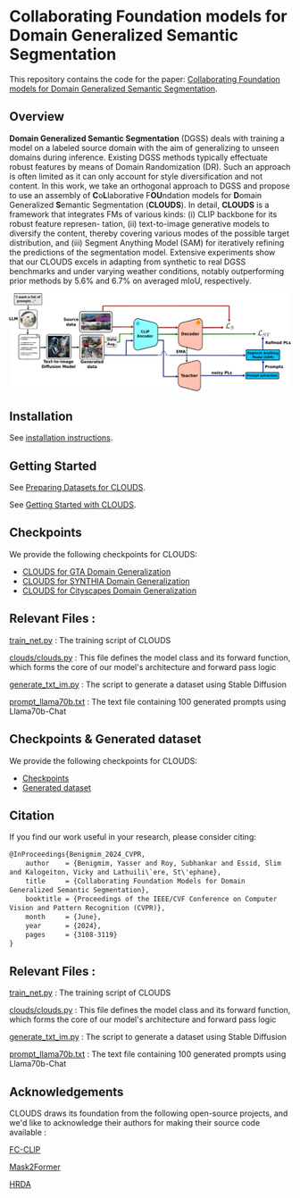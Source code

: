 # Collaborating Foundation models for Domain Generalized Semantic Segmentation

This repository contains the code for the paper: [Collaborating Foundation models for Domain Generalized Semantic Segmentation](https://arxiv.org/abs/2312.09788).

## Overview

**Domain Generalized Semantic Segmentation** (DGSS)
deals with training a model on a labeled source domain
with the aim of generalizing to unseen domains during inference.
Existing DGSS methods typically effectuate robust
features by means of Domain Randomization (DR). Such an
approach is often limited as it can only account for style
diversification and not content. In this work, we take an
orthogonal approach to DGSS and propose to use an assembly of
**C**o**L**laborative F**OU**ndation models for **D**omain
Generalized **S**emantic Segmentation (**CLOUDS**). In detail,
**CLOUDS** is a framework that integrates FMs of various
kinds: (i) CLIP backbone for its robust feature represen-
tation, (ii) text-to-image generative models to diversify the
content, thereby covering various modes of the possible target
distribution, and (iii) Segment Anything Model (SAM)
for iteratively refining the predictions of the segmentation
model. Extensive experiments show that our CLOUDS excels in
adapting from synthetic to real DGSS benchmarks
and under varying weather conditions, notably outperforming
prior methods by 5.6% and 6.7% on averaged mIoU,
respectively.

<img src="imgs/main_figure.png" width="1000">
<div style="text-align: center;">
</div>

## Installation

See [installation instructions](INSTALL.md).

## Getting Started

See [Preparing Datasets for CLOUDS](datasets/README.md).

See [Getting Started with CLOUDS](GETTING_STARTED.md).


## Checkpoints

We provide the following checkpoints for CLOUDS:

* [CLOUDS for GTA Domain Generalization](...)
* [CLOUDS for SYNTHIA Domain Generalization](...)
* [CLOUDS for Cityscapes Domain Generalization](...)


## Relevant Files :

[train_net.py](train_net.py) : The training script of CLOUDS

[clouds/clouds.py](clouds/clouds.py) : This file defines the model class and its forward function, which forms the
core of our model's architecture and forward pass logic

[generate_txt_im.py](generate_txt_im.py) : The script to generate a dataset using Stable Diffusion

[prompt_llama70b.txt](prompt_llama70b.txt) : The text file containing 100 generated prompts using Llama70b-Chat

## Checkpoints & Generated dataset

We provide the following checkpoints for CLOUDS:

* [Checkpoints](https://partage.imt.fr/index.php/s/NpFCf2meKB4MkQT)
* [Generated dataset](https://partage.imt.fr/index.php/s/Hbazg5FetJjowJ4)

## Citation 

If you find our work useful in your research, please consider citing:
```
@InProceedings{Benigmim_2024_CVPR,
    author    = {Benigmim, Yasser and Roy, Subhankar and Essid, Slim and Kalogeiton, Vicky and Lathuili\`ere, St\'ephane},
    title     = {Collaborating Foundation Models for Domain Generalized Semantic Segmentation},
    booktitle = {Proceedings of the IEEE/CVF Conference on Computer Vision and Pattern Recognition (CVPR)},
    month     = {June},
    year      = {2024},
    pages     = {3108-3119}
}
```

## Relevant Files :

[train_net.py](train_net.py) : The training script of CLOUDS

[clouds/clouds.py](clouds/clouds.py) : This file defines the model class and its forward function, which forms the
core of our model's architecture and forward pass logic

[generate_txt_im.py](generate_txt_im.py) : The script to generate a dataset using Stable Diffusion

[prompt_llama70b.txt](prompt_llama70b.txt) : The text file containing 100 generated prompts using Llama70b-Chat


## Acknowledgements
CLOUDS draws its foundation from the following open-source projects, and we'd like to acknowledge their 
authors for making their source code available :

[FC-CLIP](https://github.com/bytedance/fc-clip)

[Mask2Former](https://github.com/facebookresearch/Mask2Former)

[HRDA](https://github.com/lhoyer/HRDA)

